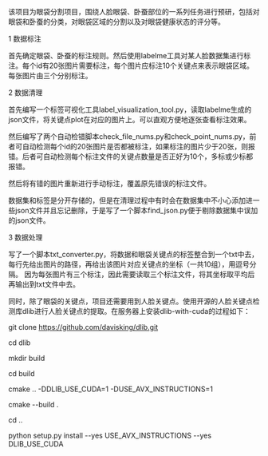 该项目为眼袋分割项目，围绕人脸眼袋、卧蚕部位的一系列任务进行预研，包括对眼袋和卧蚕的分类，对眼袋区域的分割以及对眼袋健康状态的评分等。

1 数据标注

  首先确定眼袋、卧蚕的标注规则。然后使用labelme工具对某人脸数据集进行标注。每个id有20张图片需要标注，每个图片应标注10个关键点来表示眼袋区域。每张图片由三个分别标注。
  
2 数据清理

  首先编写一个标签可视化工具label_visualization_tool.py，读取labelme生成的json文件，将关键点plot在对应的图片上。可以直观方便地逐张查看标注效果。
  
  然后编写了两个自动检错脚本check_file_nums.py和check_point_nums.py，前者可自动检测每个id的20张图片是否都被标注，如果标注的图片少于20张，则报错。后者可自动检测每个标注文件的关键点数量是否正好为10个，多标或少标都报错。
  
  然后将有错的图片重新进行手动标注，覆盖原先错误的标注文件。
  
  数据集和标签是分开存储的，但是在清理过程中有时会在数据集中不小心添加进一些json文件并且忘记删除，于是写了一个脚本find_json.py便于剔除数据集中误加的json文件。
  
3 数据处理

  写了一个脚本txt_converter.py，将数据和眼袋关键点的标签整合到一个txt中去，每行先给出图片的路径，再给出该图片对应关键点的坐标（一共10组），用逗号分隔。
  因为每张图片有三个标注，因此需要读取三个标注文件，将其坐标取平均后再输出到txt文件中去。
  
  同时，除了眼袋的关键点，项目还需要用到人脸关键点。使用开源的人脸关键点检测库dlib进行人脸关键点的提取。在服务器上安装dlib-with-cuda的过程如下：
  
  git clone https://github.com/davisking/dlib.git
  
  cd dlib
  
  mkdir build
  
  cd build
  
  cmake .. -DDLIB_USE_CUDA=1 -DUSE_AVX_INSTRUCTIONS=1
  
  cmake --build .
  
  cd ..
  
  python setup.py install --yes USE_AVX_INSTRUCTIONS --yes DLIB_USE_CUDA
  
